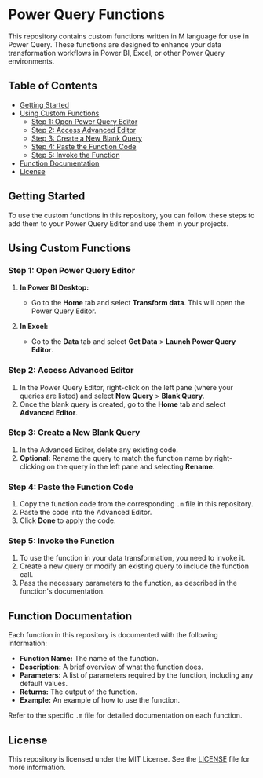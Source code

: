 # Power Query Functions

This repository contains custom functions written in M language for use in Power Query. These functions are designed to enhance your data transformation workflows in Power BI, Excel, or other Power Query environments.

## Table of Contents

- [Getting Started](#getting-started)
- [Using Custom Functions](#using-custom-functions)
  - [Step 1: Open Power Query Editor](#step-1-open-power-query-editor)
  - [Step 2: Access Advanced Editor](#step-2-access-advanced-editor)
  - [Step 3: Create a New Blank Query](#step-3-create-a-new-blank-query)
  - [Step 4: Paste the Function Code](#step-4-paste-the-function-code)
  - [Step 5: Invoke the Function](#step-5-invoke-the-function)
- [Function Documentation](#function-documentation)
- [License](#license)

## Getting Started

To use the custom functions in this repository, you can follow these steps to add them to your Power Query Editor and use them in your projects.

## Using Custom Functions

### Step 1: Open Power Query Editor

1. **In Power BI Desktop:**
   - Go to the **Home** tab and select **Transform data**. This will open the Power Query Editor.

2. **In Excel:**
   - Go to the **Data** tab and select **Get Data** > **Launch Power Query Editor**.

### Step 2: Access Advanced Editor

1. In the Power Query Editor, right-click on the left pane (where your queries are listed) and select **New Query** > **Blank Query**.
2. Once the blank query is created, go to the **Home** tab and select **Advanced Editor**.

### Step 3: Create a New Blank Query

1. In the Advanced Editor, delete any existing code.
2. **Optional:** Rename the query to match the function name by right-clicking on the query in the left pane and selecting **Rename**.

### Step 4: Paste the Function Code

1. Copy the function code from the corresponding `.m` file in this repository.
2. Paste the code into the Advanced Editor.
3. Click **Done** to apply the code.

### Step 5: Invoke the Function

1. To use the function in your data transformation, you need to invoke it.
2. Create a new query or modify an existing query to include the function call.
3. Pass the necessary parameters to the function, as described in the function's documentation.

## Function Documentation

Each function in this repository is documented with the following information:

- **Function Name:** The name of the function.
- **Description:** A brief overview of what the function does.
- **Parameters:** A list of parameters required by the function, including any default values.
- **Returns:** The output of the function.
- **Example:** An example of how to use the function.

Refer to the specific `.m` file for detailed documentation on each function.

## License

This repository is licensed under the MIT License. See the [LICENSE](LICENSE) file for more information.
